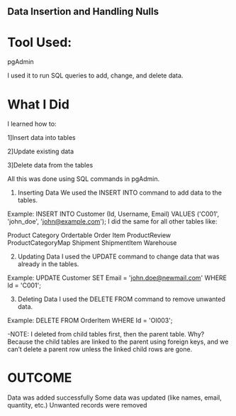 ## Data Insertion and Handling Nulls

# Tool Used:
pgAdmin 

I used it to run SQL queries to add, change, and delete data.

# What I Did
I learned how to:

1]Insert data into tables

2]Update existing data

3]Delete data from the tables

All this was done using SQL commands in pgAdmin.

1. Inserting Data
We used the INSERT INTO command to add data to the tables.

Example:
INSERT INTO Customer (Id, Username, Email) 
VALUES ('C001', 'john_doe', 'john@example.com');
I did the same for all other tables like:

Product
Category
Ordertable
Order Item
ProductReview
ProductCategoryMap
Shipment
ShipmentItem 
Warehouse

 2. Updating Data
I used the UPDATE command to change data that was already in the tables.

Example:
UPDATE Customer
SET Email = 'john.doe@newmail.com'
WHERE Id = 'C001';

3. Deleting Data
I used the DELETE FROM command to remove unwanted data.

Example:
DELETE FROM OrderItem
WHERE Id = 'OI003';

-NOTE: I deleted from child tables first, then the parent table.
Why? Because the child tables are linked to the parent using foreign keys, and we can’t delete a parent row unless the linked child rows are gone.

# OUTCOME

Data was added successfully
Some data was updated (like names, email, quantity, etc.)
Unwanted records were removed

